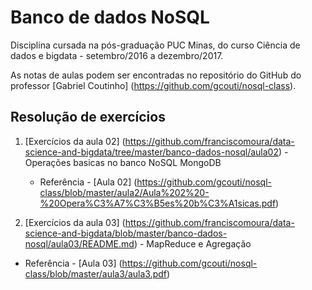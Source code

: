 # Banco de dados NoSQL
Disciplina cursada na pós-graduação PUC Minas, do curso Ciência de dados e bigdata - setembro/2016 a dezembro/2017.

As notas de aulas podem ser encontradas no repositório do GitHub do professor [Gabriel Coutinho] (https://github.com/gcouti/nosql-class).

## Resolução de exercícios
1. [Exercícios da aula 02] (https://github.com/franciscomoura/data-science-and-bigdata/tree/master/banco-dados-nosql/aula02) - Operações basicas no banco NoSQL MongoDB
   * Referência - [Aula 02] (https://github.com/gcouti/nosql-class/blob/master/aula2/Aula%202%20-%20Opera%C3%A7%C3%B5es%20b%C3%A1sicas.pdf) 
   
2. [Exercícios da aula 03] (https://github.com/franciscomoura/data-science-and-bigdata/blob/master/banco-dados-nosql/aula03/README.md) - MapReduce e Agregação
  * Referência - [Aula 03] (https://github.com/gcouti/nosql-class/blob/master/aula3/aula3.pdf)
